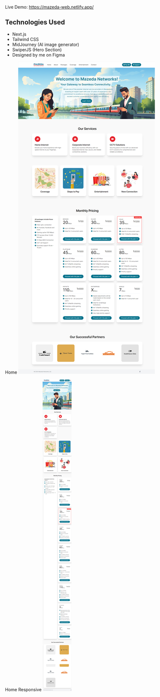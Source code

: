 Live Demo: https://mazeda-web.netlify.app/

## Technologies Used

- Next.js
- Tailwind CSS
- MidJourney (AI image generator)
- SwiperJS (Hero Section)
- Designed by me on Figma

Home
![Website Screenshot](public/images/home-screenshot.png)

Home Responsive 
![Website Screenshot](public/images/home-screenshot-responsive.png)
